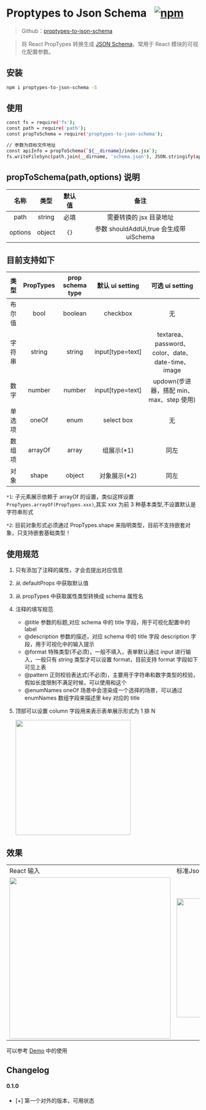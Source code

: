 # Proptypes to Json Schema &nbsp;&nbsp;[![npm](https://img.shields.io/npm/v/proptypes-to-json-schema.svg?maxAge=3600&style=flat-square)](https://www.npmjs.com/package/proptypes-to-json-schema?_blank)

> Github：<a href="https://github.com/tw93/proptypes-to-json-schema" target="_blank">proptypes-to-json-schema</a>

> 将 React PropTypes 转换生成 [JSON Schema](https://spacetelescope.github.io/understanding-json-schema/index.html)，常用于 React 模块的可视化配置参数。

## 安装

```sh
npm i proptypes-to-json-schema -S
```

## 使用

```sh
const fs = require('fs');
const path = require('path');
const propToSchema = require('proptypes-to-json-schema');

// 参数为目标文件地址
const apiInfo = propToSchema(`${__dirname}/index.jsx`);
fs.writeFileSync(path.join(__dirname, 'schema.json'), JSON.stringify(apiInfo, null, 2));
```

## propToSchema(path,options) 说明

|  名称   |  类型  | 默认值 |                  备注                   |
| :-----: | :----: | :----: | :-------------------------------------: |
|  path   | string |  必填  |         需要转换的 jsx 目录地址         |
| options | object |  `{}`  | 参数 shouldAddUi,true 会生成带 uiSchema |

## 目前支持如下

|  类型  | PropTypes | prop schema type | 默认 ui setting  |                  可选 ui setting                  |
| :----: | :-------: | :--------------: | :--------------: | :-----------------------------------------------: |
| 布尔值 |   bool    |     boolean      |     checkbox     |                        无                         |
| 字符串 |  string   |      string      | input[type=text] | textarea、password、color、date、date-time、image |
|  数字  |  number   |      number      | input[type=text] |     updown(步进器，搭配 min、max、step 使用)      |
| 单选项 |   oneOf   |       enum       |    select box    |                        无                         |
| 数组项 |  arrayOf  |      array       |   组展示(\*1)    |                       同左                        |
|  对象  |   shape   |      object      |  对象展示(\*2)   |                       同左                        |

`*1`: 子元素展示依赖于 arrayOf 的设置，类似这样设置 `PropTypes.arrayOf(PropTypes.xxx)`,其实 xxx 为前 3 种基本类型,不设置默认是字符串形式

`*2`: 目前对象形式必须通过 PropTypes.shape 来指明类型，目前不支持嵌套对象，只支持嵌套基础类型！

## 使用规范

1. 只有添加了注释的属性，才会去提出对应信息
2. 从 defaultProps 中获取默认值
3. 从 propTypes 中获取属性类型转换成 schema 属性名
4. 注释的填写规范
   - @title 参数的标题,对应 schema 中的 title 字段，用于可视化配置中的 label
   - @description 参数的描述，对应 schema 中的 title 字段 description 字段，用于可视化中的输入提示
   - @format 特殊类型(不必须)，一般不填入，表单默认通过 input 进行输入，一般只有 string 类型才可以设置 format，目前支持 format 字段如下可见上表
   - @pattern 正则校验表达式(不必须)，主要用于字符串和数字类型的校验，假如长度限制不满足时候，可以使用和这个
   - @enumNames oneOf 场景中会渲染成一个选择的场景，可以通过 enumNames 数组字段来描述里 key 对应的 title
5. 顶部可以设置 column 字段用来表示表单展示形式为 1 排 N

   <img src="https://img.alicdn.com/tfs/TB1ZoBaPNjaK1RjSZFAXXbdLFXa-1472-622.png" width="300"/>

## 效果

<table><tr><td>React 输入</td><td>标准Json schema 输出</td><td>带 Ui 配置的 schema 输出</td></tr><tr><td><img src="https://img.alicdn.com/tfs/TB1jVQFtuuSBuNjy1XcXXcYjFXa-1004-1310.png" width="420"></td><td><img src="https://gw.alicdn.com/tfs/TB14I0Rzx1YBuNjy1zcXXbNcXXa-862-1538.png" width="310"></td><td><img src="https://gw.alicdn.com/tfs/TB1r9QFwXmWBuNjSspdXXbugXXa-898-1460.png" width="340"></td></tr></table>

可以参考 [Demo](http://github.com/tw93/proptypes-to-json-schema/tree/master/demo) 中的使用

## Changelog

#### 0.1.0

- [+] 第一个对外的版本，可用状态
